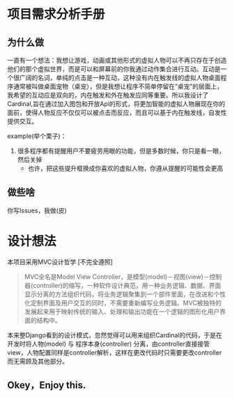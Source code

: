 # 项目需求分析手册
## 为什么做
一直有一个想法：我想让游戏，动画或其他形式的虚拟人物可以不再只存在于创造他们的那个虚拟世界，而是可以和屏幕前的你我通过动作集合进行互动。互动是一个很广阔的名词，单纯的点击是一种互动，这种没有内在触发线的虚拟人物桌面程序通常被叫做桌面宠物（桌宠），但是我想让程序不简单停留在“桌宠”的层面上，我希望的互动应是双向的，内在触发和外在触发应同等重要。所以我设计了Cardinal,旨在通过加入图包和开放Api的形式，将更加智能的虚拟人物展现在你的面前，使得人物反应不仅仅可以被点击而反应，而且可以基于内在触发线，自发性提供交互。

example(举个栗子)：
1. 很多程序都有提醒用户不要疲劳用眼的功能，但是多数时候，你只是看一眼，然后关掉
    + 也许，把这些提升框换成你喜欢的虚拟人物，你遵从提醒的可能性会更高

## 做些啥
你写Issues，我做(皮)  

# 设计想法
本项目采用MVC设计哲学 [不完全遵照]

> MVC全名是Model View Controller，是模型(model)－视图(view)－控制器(controller)的缩写，一种软件设计典范，用一种业务逻辑、数据、界面显示分离的方法组织代码，将业务逻辑聚集到一个部件里面，在改进和个性化定制界面及用户交互的同时，不需要重新编写业务逻辑。MVC被独特的发展起来用于映射传统的输入、处理和输出功能在一个逻辑的图形化用户界面的结构中。

本来整Django看到的设计模式，忽然觉得可以用来组织Cardinal的代码，于是在开发时将人物(model) 与 程序本身(controller) 分离，由controller直接接管view，人物配置同样是controller解析，这样在更改代码时只需要更改controller而无需顾及其他部分。

## Okey，Enjoy this.